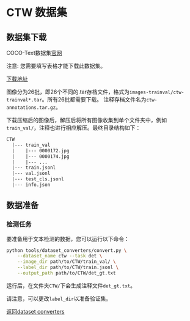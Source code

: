 # CTW 数据集

## 数据集下载

COCO-Text数据集[官网](https://ctwdataset.github.io/)

注意: 您需要填写表格才能下载此数据集。

[下载地址](https://ctwdataset.github.io/downloads.html)

图像分为26批，即26个不同的.tar存档文件，格式为`images-trainval/ctw-trainval*.tar`。所有26批都需要下载。
注释存档文件名为`ctw-annotations.tar.gz`。

下载压缩后的图像后，解压后将所有图像收集到单个文件夹中，例如`train_val/`，注释也进行相应解压。最终目录结构如下：

```txt
CTW
  |--- train_val
  |    |--- 0000172.jpg
  |    |--- 0000174.jpg
  |    |--- ...
  |--- train.jsonl
  |--- val.jsonl
  |--- test_cls.jsonl
  |--- info.json
```

## 数据准备

### 检测任务

要准备用于文本检测的数据，您可以运行以下命令：

```bash
python tools/dataset_converters/convert.py \
    --dataset_name ctw --task det \
    --image_dir path/to/CTW/train_val/ \
    --label_dir path/to/CTW/train.jsonl \
    --output_path path/to/CTW/det_gt.txt
```

运行后，在文件夹`CTW/`下会生成注释文件`det_gt.txt`。

请注意，可以更改`label_dir`以准备验证集。

[返回dataset converters](converters.md)
